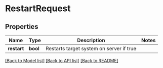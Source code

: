 # RestartRequest

## Properties
Name | Type | Description | Notes
------------ | ------------- | ------------- | -------------
**restart** | **bool** | Restarts target system on server if true | 

[[Back to Model list]](../README.md#documentation-for-models) [[Back to API list]](../README.md#documentation-for-api-endpoints) [[Back to README]](../README.md)


